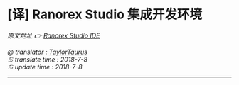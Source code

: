 # [译] Ranorex Studio 集成开发环境

*原文地址 👉 [Ranorex Studio IDE][0]*

*@ translator : [TaylorTaurus](https://github.com/taylortaurus)*    
*♋ translate time : 2018-7-8*    
*♋ update time : 2018-7-8*  

---

[0]: https://www.ranorex.com/help/latest/ranorex-studio-expert/ranorex-studio-ide/introduction/


